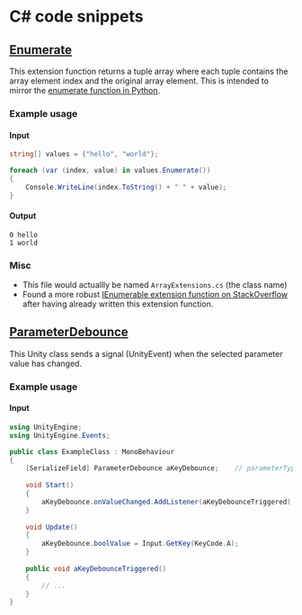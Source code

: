 # C# code snippets

## [Enumerate](Enumerate.cs)

This extension function returns a tuple array where each tuple contains the array element index and the original array element. This is intended to mirror the [enumerate function in Python](https://docs.python.org/3/library/functions.html?highlight=enumerate#enumerate).

### Example usage

#### Input

```cs
string[] values = {"hello", "world"};

foreach (var (index, value) in values.Enumerate())
{
    Console.WriteLine(index.ToString() + " " + value);
}
```

#### Output

```
0 hello
1 world
```

### Misc

- This file would actuallly be named `ArrayExtensions.cs` (the class name)
- Found a more robust [IEnumerable extension function on StackOverflow](https://stackoverflow.com/a/45239105) after having already written this extension function.

## [ParameterDebounce](ParameterDebounce.cs)

This Unity class sends a signal (UnityEvent) when the selected parameter value has changed.

### Example usage

#### Input
```cs
using UnityEngine;
using UnityEngine.Events;

public class ExampleClass : MonoBehaviour
{
    [SerializeField] ParameterDebounce aKeyDebounce;    // parameterType = ParameterType.Bool
    
    void Start()
    {
        aKeyDebounce.onValueChanged.AddListener(aKeyDebounceTriggered); // Otherwise assigned in inspector
    }
    
    void Update()
    {
        aKeyDebounce.boolValue = Input.GetKey(KeyCode.A);
    }
    
    public void aKeyDebounceTriggered()
    {
        // ...
    }
}
```
